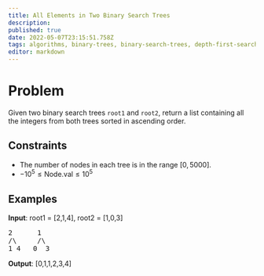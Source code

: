 ```yaml
---
title: All Elements in Two Binary Search Trees
description: 
published: true
date: 2022-05-07T23:15:51.758Z
tags: algorithms, binary-trees, binary-search-trees, depth-first-search
editor: markdown
---
```


# Problem
Given two binary search trees `root1` and `root2`, return a list containing all the integers from both trees sorted in ascending order.

## Constraints
- The number of nodes in each tree is in the range $[0, 5000]$.
- $-10^5 \le \text{Node.val} \le 10^5$

## Examples
**Input**: root1 = [2,1,4], root2 = [1,0,3]
<pre>
2      1
/\     /\
1 4   0  3
</pre>
**Output**: 
[0,1,1,2,3,4]

